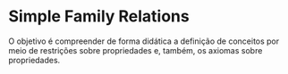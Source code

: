 # Simple Family Relations
O objetivo é compreender de forma didática a definição de conceitos por meio de restrições sobre propriedades e, também, os axiomas sobre propriedades.
